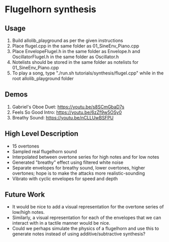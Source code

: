 # Flugelhorn synthesis

## Usage
  1. Build allolib_playground as per the given instructions
  2. Place flugel.cpp in the same folder as 01_SineEnv_Piano.cpp
  3. Place EnvelopeFlugel.h in the same folder as Envelope.h and OscillatorFlugel.h in the same folder as Oscillator.h
  4. Notelists should be stored in the same folder as notelists for 01_SineEnv_Piano.cpp
  5. To play a song, type "./run.sh tutorials/synthesis/flugel.cpp" while in the root allolib_playground folder

## Demos
  1. Gabriel's Oboe Duet: https://youtu.be/s8SCmGbaD7s
  2. Feels So Good Intro: https://youtu.be/6zZf9w5OSy0
  3. Breathy Sound: https://youtu.be/nCLLUwBSFPU

## High Level Description
  - 15 overtones
  - Sampled real flugelhorn sound
  - Interpolated between overtone series for high notes and for low notes
  - Generated "breathy" effect using filtered white noise
  - Separate envelopes for breathy sound, lower overtones, higher overtones; hope is to make the attacks more realistic-sounding
  - Vibrato with cyclic envelopes for speed and depth

## Future Work
  - It would be nice to add a visual representation for the overtone series of low/high notes.
  - Similarly, a visual representation for each of the envelopes that we can interact with in a tactile manner would be nice.
  - Could we perhaps simulate the physics of a flugelhorn and use this to generate notes instead of using additive/subtractive synthesis?
